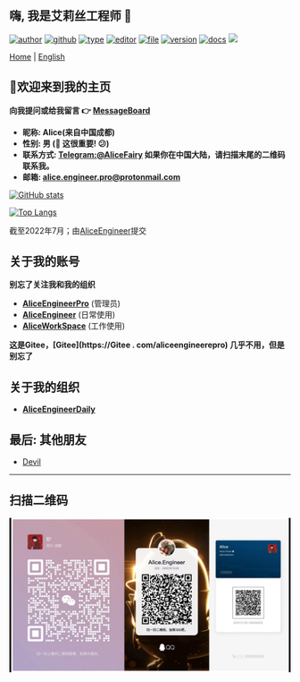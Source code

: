 ## 嗨, 我是艾莉丝工程师 👋

[![author](https://img.shields.io/badge/Author-Alice-orange)](https://t.me/AliceProfession) [![github](https://img.shields.io/badge/Github-AliceEngineerPro-green)](https://github.com/AliceEngineerPro) [![type](https://img.shields.io/badge/Type-Personal-blue)](#) [![editor](https://img.shields.io/badge/Editor-Typora-yellow)](#) [![file](https://img.shields.io/badge/Language-Markdown-orange)](#) [![version](https://img.shields.io/badge/Version-Release-blue)](#) [![docs](https://img.shields.io/badge/Docs-Passing-brightgreen)](#) [![](https://img.shields.io/badge/%E7%AD%89%E6%88%91%E4%BB%A3%E7%A0%81%E7%BC%96%E6%88%90-%E5%A8%B6%E4%BD%A0%E4%B8%BA%E5%A6%BB%E5%8F%AF%E5%A5%BD-red)](#)

[Home](https://github.com/AliceEngineerPro) | [English](./README.md) 

## 🎉欢迎来到我的主页

**向我提问或给我留言 👉 [MessageBoard](https://github.com/AliceEngineerPro/AliceEngineerProPublic/issues/30)** 

- **昵称: Alice(来自中国成都)** 
- **性别: 男 (👨 这很重要! 😕)** 
- **联系方式: [Telegram:@AliceFairy](https://t.me/AliceProfession) 如果你在中国大陆，请扫描末尾的二维码联系我。** 
- **邮箱: alice.engineer.pro@protonmail.com** 

[![GitHub stats](https://github-readme-stats.vercel.app/api?username=AliceEngineerPro&count_private=true&show_icons=true)](#) 

[![Top Langs](https://github-readme-stats.vercel.app/api/top-langs/?username=AliceEngineerPro&langs_count=10&layout=compact)](#) 

截至2022年7月；由[AliceEngineer](https://github.com/AliceEngineer)提交

## 关于我的账号

**别忘了关注我和我的组织** 

- [**AliceEngineerPro**](https://github.com/AliceEngineerPro) (管理员) 
- [**AliceEngineer**](https://github.com/AliceEngineer) (日常使用) 
- [**AliceWorkSpace**](https://github.com/AliceWorkSpace) (工作使用) 

**这是Gitee，[Gitee](https://Gitee . com/aliceengineerepro) 几乎不用，但是别忘了** 

## 关于我的组织

- [**AliceEngineerDaily**](https://github.com/AliceEngineerDaily) 

## 最后: 其他朋友

- [Devil](https://github.com/Devil1314412) 

---

## 扫描二维码

![QRCode](./static/images/line.png)

